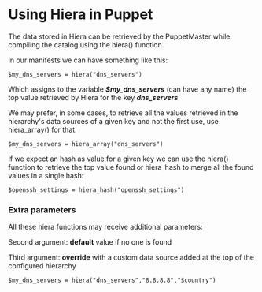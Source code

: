            
       
<h1>Using Hiera in Puppet</h1>
       
                            
<p>The data stored in Hiera can be retrieved by the PuppetMaster while compiling the catalog using the hiera() function.</p>
<p>In our manifests we can have something like this:</p> 
<pre class=" code"><code><span class="java_plain">$my_dns_servers&nbsp;</span><span class="java_operator">=</span><span class="java_plain">&nbsp;hiera</span><span class="java_separator">(</span><span class="java_literal">&quot;dns_servers&quot;</span><span class="java_separator">)</span><span class="java_plain"></span></code></pre>
<p>Which assigns to the variable <strong><em>$my_dns_servers</em></strong> (can have any name) the top value retrieved by Hiera for the key <strong><em>dns_servers</em></strong></p>
<p>We may prefer, in some cases, to retrieve all the values retrieved in the hierarchy's data sources of a given key and not the first use, use hiera_array() for that.</p> 
<pre class=" code"><code><span class="java_plain">$my_dns_servers&nbsp;</span><span class="java_operator">=</span><span class="java_plain">&nbsp;hiera_array</span><span class="java_separator">(</span><span class="java_literal">&quot;dns_servers&quot;</span><span class="java_separator">)</span><span class="java_plain"></span></code></pre>
<p>If we expect an hash as value for a given key we can use the hiera() function to retrieve the top value found or hiera_hash to merge all the found values in a single hash:</p> 
<pre class=" code"><code><span class="java_plain">$openssh_settings&nbsp;</span><span class="java_operator">=</span><span class="java_plain">&nbsp;hiera_hash</span><span class="java_separator">(</span><span class="java_literal">&quot;openssh_settings&quot;</span><span class="java_separator">)</span><span class="java_plain"></span></code></pre> 
<h3>Extra parameters</h3>
<p>All these hiera functions may receive additional parameters:</p>
<p>Second argument: <strong>default</strong> value if no one is found</p>
<p>Third argument: <strong>override</strong> with a custom data source added at the top of the configured hierarchy</p> 
<pre class=" code"><code><span class="java_plain">$my_dns_servers&nbsp;</span><span class="java_operator">=</span><span class="java_plain">&nbsp;hiera</span><span class="java_separator">(</span><span class="java_literal">&quot;dns_servers&quot;</span><span class="java_separator">,</span><span class="java_literal">&quot;8.8.8.8&quot;</span><span class="java_separator">,</span><span class="java_literal">&quot;$country&quot;</span><span class="java_separator">)</span><span class="java_plain"></span></code></pre>
  
     
